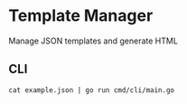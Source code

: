 # Template Manager

Manage JSON templates and generate HTML

## CLI

```
cat example.json | go run cmd/cli/main.go
```
